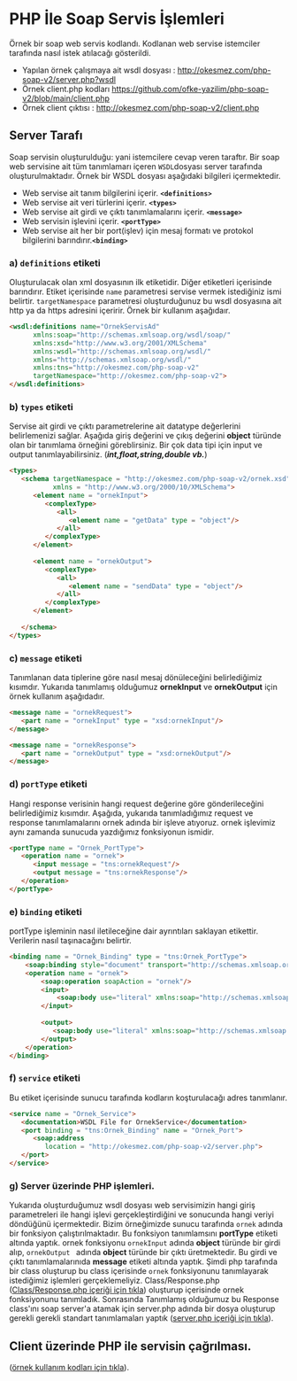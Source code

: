 # PHP İle Soap Servis İşlemleri 
Örnek bir soap web servis kodlandı. Kodlanan web servise istemciler tarafında 
nasıl istek atılacağı gösterildi. 
- Yapılan örnek çalışmaya ait wsdl dosyası : 
<a href='http://okesmez.com/php-soap-v2/server.php?wsdl'>http://okesmez.com/php-soap-v2/server.php?wsdl</a>
- Örnek client.php kodları
<a href='https://github.com/ofke-yazilim/php-soap-v2/blob/main/client.php'>https://github.com/ofke-yazilim/php-soap-v2/blob/main/client.php</a>
- Örnek client çıktısı : 
<a href='http://okesmez.com/php-soap-v2/client.php'>http://okesmez.com/php-soap-v2/client.php</a>
## Server Tarafı 
Soap servisin oluşturulduğu: yani istemcilere cevap veren taraftır. Bir soap web servisine ait tüm 
tanımlamarı içeren `WSDL`dosyası server tarafında oluşturulmaktadır. Örnek bir WSDL dosyası aşağıdaki 
bilgileri içermektedir. 

- Web servise ait tanım bilgilerini içerir. **`<definitions>`**
- Web servise ait veri türlerini içerir. **`<types>`**
- Web servise ait girdi ve çıktı tanımlamalarını içerir. **`<message>`**
- Web servisin işlevini içerir. **`<portType>`**
- Web servise ait her bir port(işlev) için mesaj formatı ve protokol bilgilerini barındırır.**`<binding>`**

### a) **`definitions`** etiketi
Oluşturulacak olan xml dosyasının ilk etiketidir. Diğer etiketleri içerisinde barındırır. Etiket içerisinde 
`name` parametresi servise vermek istediğiniz ismi belirtir. `targetNamespace` parametresi oluşturduğunuz bu wsdl 
dosyasına ait http ya da https adresini içeririr. Örnek bir kullanım aşağıdaır.
```html
<wsdl:definitions name="OrnekServisAd"
      xmlns:soap="http://schemas.xmlsoap.org/wsdl/soap/"
      xmlns:xsd="http://www.w3.org/2001/XMLSchema"
      xmlns:wsdl="http://schemas.xmlsoap.org/wsdl/"
      xmlns="http://schemas.xmlsoap.org/wsdl/"
      xmlns:tns="http://okesmez.com/php-soap-v2"
      targetNamespace="http://okesmez.com/php-soap-v2">
</wsdl:definitions>
```
### b) **`types`** etiketi
Servise ait girdi ve çıktı parametrelerine ait datatype değerlerini belirlemenizi sağlar. Aşağıda giriş değerini ve çıkış değerini **object**
türünde olan bir tanımlama örneğini göreblirsiniz. Bir çok data tipi için input ve output tanımlayabilirsiniz. (_**int,float,string,double vb.**_)
```html
<types>
   <schema targetNamespace = "http://okesmez.com/php-soap-v2/ornek.xsd" 
           xmlns = "http://www.w3.org/2000/10/XMLSchema">	
      <element name = "ornekInput">
         <complexType>
            <all>
               <element name = "getData" type = "object"/>
            </all>
         </complexType>
      </element>
		
      <element name = "ornekOutput">
         <complexType>
            <all>
               <element name = "sendData" type = "object"/>
            </all>
         </complexType>
      </element>
		
   </schema>
</types>
```
### c) **`message`** etiketi
Tanımlanan data tiplerine göre nasıl mesaj dönüleceğini belirlediğimiz kısımdır. Yukarıda tanımlamış olduğumuz **ornekInput** ve **ornekOutput** için 
örnek kullanım aşağıdadır.
```html
<message name = "ornekRequest">
   <part name = "ornekInput" type = "xsd:ornekInput"/>
</message>

<message name = "ornekResponse">
   <part name = "ornekOutput" type = "xsd:ornekOutput"/>
</message>
```

### d) **`portType`** etiketi
Hangi response verisinin hangi request değerine göre gönderileceğini belirlediğimiz kısımdır. Aşağıda, yukarıda tanımladığımız request ve response tanımlamalarını
ornek adında bir işleve atıyoruz. ornek işlevimiz aynı zamanda sunucuda yazdığımız fonksiyonun ismidir.
```html
<portType name = "Ornek_PortType">
   <operation name = "ornek">
      <input message = "tns:ornekRequest"/>
      <output message = "tns:ornekResponse"/>
   </operation>
</portType>
```

### e) **`binding`** etiketi
portType işleminin nasıl iletileceğine dair ayrıntıları saklayan etikettir. Verilerin nasıl taşınacağını belirtir.
```html
<binding name = "Ornek_Binding" type = "tns:Ornek_PortType">
    <soap:binding style="document" transport="http://schemas.xmlsoap.org/soap/http" xmlns:soap="http://schemas.xmlsoap.org/wsdl/soap/"/>
    <operation name = "ornek">
        <soap:operation soapAction = "ornek"/>
        <input>
            <soap:body use="literal" xmlns:soap="http://schemas.xmlsoap.org/wsdl/soap/"/>
        </input>
    
        <output>
           <soap:body use="literal" xmlns:soap="http://schemas.xmlsoap.org/wsdl/soap/"/>
        </output>
    </operation>
</binding>
```

### f) **`service`** etiketi
Bu etiket içerisinde sunucu tarafında kodların koşturulacağı adres tanımlanır.
```html
<service name = "Ornek_Service">
   <documentation>WSDL File for OrnekService</documentation>
   <port binding = "tns:Ornek_Binding" name = "Ornek_Port">
      <soap:address
         location = "http://okesmez.com/php-soap-v2/server.php">
   </port>
</service>
```
### g) Server üzerinde PHP işlemleri.
Yukarıda oluşturduğumuz wsdl dosyası web servisimizin hangi giriş parametreleri ile hangi işlevi gerçekleştirdiğini ve sonucunda hangi veriyi döndüğünü 
içermektedir. Bizim örneğimizde sunucu tarafında `ornek` adında bir fonksiyon çalıştırılmaktadır. Bu fonksiyon tanımlamsını **portType** etiketi altında yaptık. 
ornek fonksiyonu `ornekInput` adında **object** türünde bir girdi alıp, `ornekOutput ` adında **object** türünde bir çıktı üretmektedir. Bu girdi ve
çıktı tanımlamalarınıda **message** etiketi altında yaptık.
Şimdi php tarafında bir class oluşturup bu class içerisinde `ornek` fonksiyonunu tanımlayarak istediğimiz işlemleri gerçeklemeliyiz. Class/Response.php
([Class/Response.php içeriği için tıkla](https://github.com/ofke-yazilim/php-soap-v2/blob/main/Class/Response.php 'Response.php'))
oluşturup içerisinde ornek fonksiyonunu tanımladık. Sonrasında Tanımlamış olduğumuz bu Response class'ını soap server'a atamak için server.php adında bir
dosya oluşturup gerekli gerekli standart tanımlamaları yaptık
([server.php içeriği için tıkla](https://github.com/ofke-yazilim/php-soap-v2/blob/main/server.php 'Server.php')).

## Client üzerinde PHP ile servisin çağrılması.
([örnek kullanım kodları için tıkla](https://github.com/ofke-yazilim/php-soap-v2/blob/main/client.php 'Client.php')).